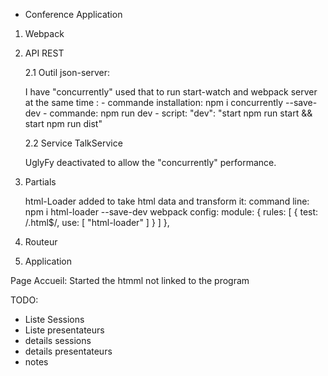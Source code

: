 - Conference Application

1. Webpack 
2. API REST

    2.1 Outil json-server:
    
    I have "concurrently" used that to run start-watch and webpack server at the same time :
       - commande installation:  npm i concurrently --save-dev
       - commande: npm run dev 
       - script:  "dev":  "start npm run start && start npm run dist"

    2.2 Service TalkService

    UglyFy deactivated to allow the "concurrently" performance.

3. Partials


    html-Loader added to take html data and transform it:
    command line: npm i html-loader --save-dev
    webpack config:
        module: {
            rules: [
                { test: /\.html$/, use: [ "html-loader" ] }
            ]
        },


4. Routeur

5. Application

Page Accueil: Started the htmml not linked to the program


TODO:
- Liste Sessions
- Liste presentateurs
- details sessions
- details presentateurs
- notes
